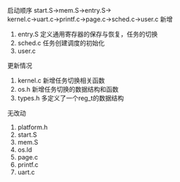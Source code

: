 启动顺序
start.S->mem.S->entry.S->  
kernel.c->uart.c->printf.c->page.c->sched.c->user.c
新增
1. entry.S  定义通用寄存器的保存与恢复，任务的切换
2. sched.c  任务创建调度的初始化
3. user.c




更新情况
1. kernel.c 新增任务切换相关函数
2. os.h     新增任务切换的数据结构和函数
3. types.h  多定义了一个reg_t的数据结构

无改动
1. platform.h
2. start.S
3. mem.S
4. os.ld
5. page.c
6. printf.c
7. uart.c
